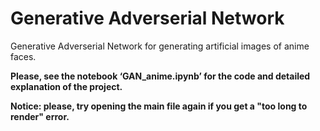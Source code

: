 # Generative Adverserial Network

Generative Adverserial Network for generating artificial images of anime faces.

**Please, see the notebook ‘GAN_anime.ipynb’ for the code and detailed explanation of the project.**

**Notice: please, try opening the main file again if you get a "too long to render" error.**

